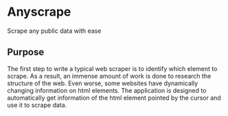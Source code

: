 # Anyscrape

Scrape any public data with ease

## Purpose

The first step to write a typical web scraper is to identify which element to scrape. As a result, an immense amount of work is done to research the structure of the web. Even worse, some websites have dynamically changing information on html elements. The application is designed to automatically get information of the html element pointed by the cursor and use it to scrape data.
